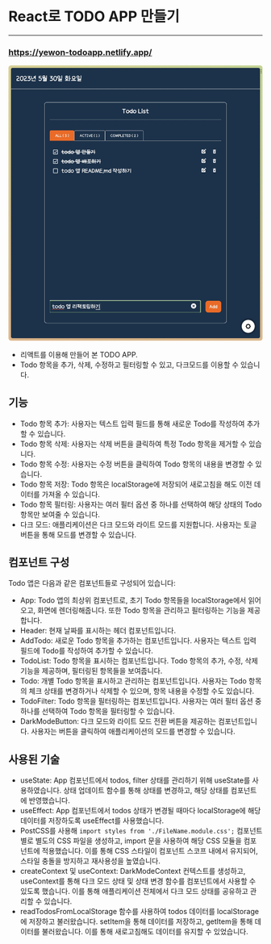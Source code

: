 # React로 TODO APP 만들기
---

### https://yewon-todoapp.netlify.app/

<img src="/public/images/index.jpg">

<br />

- 리액트를 이용해 만들어 본 TODO APP. 
- Todo 항목을 추가, 삭제, 수정하고 필터링할 수 있고, 다크모드를 이용할 수 있습니다.

## 기능
- Todo 항목 추가: 사용자는 텍스트 입력 필드를 통해 새로운 Todo를 작성하여 추가할 수 있습니다.
- Todo 항목 삭제: 사용자는 삭제 버튼을 클릭하여 특정 Todo 항목을 제거할 수 있습니다.
- Todo 항목 수정: 사용자는 수정 버튼을 클릭하여 Todo 항목의 내용을 변경할 수 있습니다.
- Todo 항목 저장: Todo 항목은 localStorage에 저장되어 새로고침을 해도 이전 데이터를 가져올 수 있습니다.
- Todo 항목 필터링: 사용자는 여러 필터 옵션 중 하나를 선택하여 해당 상태의 Todo 항목만 보여줄 수 있습니다.
- 다크 모드: 애플리케이션은 다크 모드와 라이트 모드를 지원합니다. 사용자는 토글 버튼을 통해 모드를 변경할 수 있습니다.

## 컴포넌트 구성
Todo 앱은 다음과 같은 컴포넌트들로 구성되어 있습니다:
- App: Todo 앱의 최상위 컴포넌트로, 초기 Todo 항목들을 localStorage에서 읽어오고, 화면에 렌더링해줍니다. 또한 Todo 항목을 관리하고 필터링하는 기능을 제공합니다.
- Header: 현재 날짜를 표시하는 헤더 컴포넌트입니다.
- AddTodo: 새로운 Todo 항목을 추가하는 컴포넌트입니다. 사용자는 텍스트 입력 필드에 Todo를 작성하여 추가할 수 있습니다.
- TodoList: Todo 항목을 표시하는 컴포넌트입니다. Todo 항목의 추가, 수정, 삭제 기능을 제공하며, 필터링된 항목들을 보여줍니다.
- Todo: 개별 Todo 항목을 표시하고 관리하는 컴포넌트입니다. 사용자는 Todo 항목의 체크 상태를 변경하거나 삭제할 수 있으며, 항목 내용을 수정할 수도 있습니다.
- TodoFilter: Todo 항목을 필터링하는 컴포넌트입니다. 사용자는 여러 필터 옵션 중 하나를 선택하여 Todo 항목을 필터링할 수 있습니다.
- DarkModeButton: 다크 모드와 라이트 모드 전환 버튼을 제공하는 컴포넌트입니다. 사용자는 버튼을 클릭하여 애플리케이션의 모드를 변경할 수 있습니다.

## 사용된 기술
- useState: App 컴포넌트에서 todos, filter 상태를 관리하기 위해 useState를 사용하였습니다. 상태 업데이트 함수를 통해 상태를 변경하고, 해당 상태를 컴포넌트에 반영했습니다.
- useEffect: App 컴포넌트에서 todos 상태가 변경될 때마다 localStorage에 해당 데이터를 저장하도록 useEffect를 사용했습니다.
- PostCSS를 사용해 `import styles from './FileName.module.css';` 컴포넌트별로 별도의 CSS 파일을 생성하고, import 문을 사용하여 해당 CSS 모듈을 컴포넌트에 적용했습니다. 이를 통해 CSS 스타일이 컴포넌트 스코프 내에서 유지되어, 스타일 충돌을 방지하고 재사용성을 높였습니다.
- createContext 및 useContext: DarkModeContext 컨텍스트를 생성하고, useContext를 통해 다크 모드 상태 및 상태 변경 함수를 컴포넌트에서 사용할 수 있도록 했습니다. 이를 통해 애플리케이션 전체에서 다크 모드 상태를 공유하고 관리할 수 있습니다.
- readTodosFromLocalStorage 함수를 사용하여 todos 데이터를 localStorage에 저장하고 불러왔습니다. setItem을 통해 데이터를 저장하고, getItem을 통해 데이터를 불러왔습니다. 이를 통해 새로고침해도 데이터를 유지할 수 있었습니다.